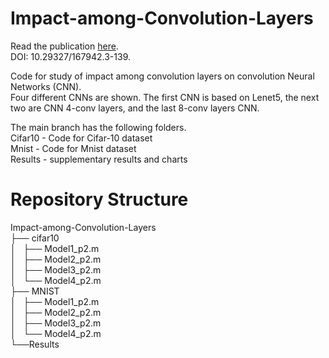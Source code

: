 # Impact-among-Convolution-Layers
Read the publication [here](www.even3.com.br/Anais/cobicet2022/506977-IMPACT-AMONG-CONVOLUTIONAL-LAYERS).<br />
DOI: 10.29327/167942.3-139.<br />

Code for study of impact among convolution layers on convolution Neural Networks (CNN).<br />
Four different CNNs are shown. The first CNN is based on Lenet5, the next two are CNN 4-conv layers, and the last 8-conv layers CNN.<br />

The main branch has the following folders.<br />
Cifar10 - Code for Cifar-10 dataset<br />
Mnist - Code for Mnist dataset<br />
Results - supplementary results and charts <br />


# Repository Structure

Impact-among-Convolution-Layers<br />
├── cifar10<br />
│   ├── Model1_p2.m <br />
│   ├── Model2_p2.m <br />
│   ├── Model3_p2.m <br />
│   └── Model4_p2.m <br />
├── MNIST<br />
│   ├── Model1_p2.m <br />
│   ├── Model2_p2.m <br />
│   ├── Model3_p2.m <br />
│   └── Model4_p2.m <br />
└──Results<br />
